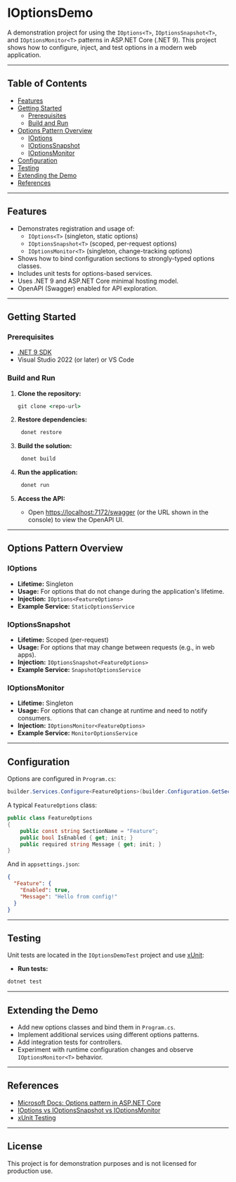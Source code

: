 ﻿# IOptionsDemo

A demonstration project for using the `IOptions<T>`, `IOptionsSnapshot<T>`, and `IOptionsMonitor<T>` patterns in ASP.NET Core (.NET 9). This project shows how to configure, inject, and test options in a modern web application.

---

## Table of Contents

- [Features](#features)
- [Getting Started](#getting-started)
  - [Prerequisites](#prerequisites)
  - [Build and Run](#build-and-run)
- [Options Pattern Overview](#options-pattern-overview)
  - [IOptions<T>](#ioptionst)
  - [IOptionsSnapshot<T>](#ioptionssnapshott)
  - [IOptionsMonitor<T>](#ioptionsmonitort)
- [Configuration](#configuration)
- [Testing](#testing)
- [Extending the Demo](#extending-the-demo)
- [References](#references)

---

## Features

- Demonstrates registration and usage of:
  - `IOptions<T>` (singleton, static options)
  - `IOptionsSnapshot<T>` (scoped, per-request options)
  - `IOptionsMonitor<T>` (singleton, change-tracking options)
- Shows how to bind configuration sections to strongly-typed options classes.
- Includes unit tests for options-based services.
- Uses .NET 9 and ASP.NET Core minimal hosting model.
- OpenAPI (Swagger) enabled for API exploration.

---

## Getting Started

### Prerequisites

- [.NET 9 SDK](https://dotnet.microsoft.com/download/dotnet/9.0)
- Visual Studio 2022 (or later) or VS Code

### Build and Run

1. **Clone the repository:**

	``` cmd
	git clone <repo-url>
	```

2. **Restore dependencies:**
   ``` cmd
	donet restore
   ```

3. **Build the solution:**
   ``` cmd
	donet build
   ```

4. **Run the application:**
   ``` cmd
	donet run
   ```


5. **Access the API:**
   - Open [https://localhost:7172/swagger](https://localhost:7172/swagger) (or the URL shown in the console) to view the OpenAPI UI.

---

## Options Pattern Overview

### IOptions<T>

- **Lifetime:** Singleton
- **Usage:** For options that do not change during the application's lifetime.
- **Injection:** `IOptions<FeatureOptions>`
- **Example Service:** `StaticOptionsService`

### IOptionsSnapshot<T>

- **Lifetime:** Scoped (per-request)
- **Usage:** For options that may change between requests (e.g., in web apps).
- **Injection:** `IOptionsSnapshot<FeatureOptions>`
- **Example Service:** `SnapshotOptionsService`

### IOptionsMonitor<T>

- **Lifetime:** Singleton
- **Usage:** For options that can change at runtime and need to notify consumers.
- **Injection:** `IOptionsMonitor<FeatureOptions>`
- **Example Service:** `MonitorOptionsService`

---

## Configuration

Options are configured in `Program.cs`:
``` csharp
builder.Services.Configure<FeatureOptions>(builder.Configuration.GetSection("FeatureOptions"));
```


A typical `FeatureOptions` class:

``` csharp
public class FeatureOptions
{
    public const string SectionName = "Feature";
    public bool IsEnabled { get; init; }
    public required string Message { get; init; }
}
```


And in `appsettings.json`:

``` json
{
  "Feature": {
    "Enabled": true,
    "Message": "Hello from config!"
  }
}
```

---

## Testing

Unit tests are located in the `IOptionsDemoTest` project and use [xUnit](https://xunit.net/):

- **Run tests:**

``` cmd
dotnet test
```


---

## Extending the Demo

- Add new options classes and bind them in `Program.cs`.
- Implement additional services using different options patterns.
- Add integration tests for controllers.
- Experiment with runtime configuration changes and observe `IOptionsMonitor<T>` behavior.

---

## References

- [Microsoft Docs: Options pattern in ASP.NET Core](https://learn.microsoft.com/aspnet/core/fundamentals/configuration/options)
- [IOptions<T> vs IOptionsSnapshot<T> vs IOptionsMonitor<T>](https://andrewlock.net/exploring-options-monitor-in-asp-net-core/)
- [xUnit Testing](https://xunit.net/)

---

## License

This project is for demonstration purposes and is not licensed for production use.
